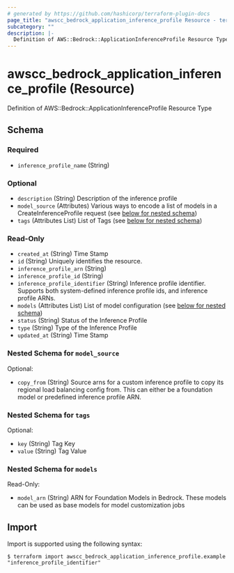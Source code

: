```yaml
---
# generated by https://github.com/hashicorp/terraform-plugin-docs
page_title: "awscc_bedrock_application_inference_profile Resource - terraform-provider-awscc"
subcategory: ""
description: |-
  Definition of AWS::Bedrock::ApplicationInferenceProfile Resource Type
---
```


# awscc_bedrock_application_inference_profile (Resource)

Definition of AWS::Bedrock::ApplicationInferenceProfile Resource Type



<!-- schema generated by tfplugindocs -->
## Schema

### Required

- `inference_profile_name` (String)

### Optional

- `description` (String) Description of the inference profile
- `model_source` (Attributes) Various ways to encode a list of models in a CreateInferenceProfile request (see [below for nested schema](#nestedatt--model_source))
- `tags` (Attributes List) List of Tags (see [below for nested schema](#nestedatt--tags))

### Read-Only

- `created_at` (String) Time Stamp
- `id` (String) Uniquely identifies the resource.
- `inference_profile_arn` (String)
- `inference_profile_id` (String)
- `inference_profile_identifier` (String) Inference profile identifier. Supports both system-defined inference profile ids, and inference profile ARNs.
- `models` (Attributes List) List of model configuration (see [below for nested schema](#nestedatt--models))
- `status` (String) Status of the Inference Profile
- `type` (String) Type of the Inference Profile
- `updated_at` (String) Time Stamp

<a id="nestedatt--model_source"></a>
### Nested Schema for `model_source`

Optional:

- `copy_from` (String) Source arns for a custom inference profile to copy its regional load balancing config from. This
can either be a foundation model or predefined inference profile ARN.


<a id="nestedatt--tags"></a>
### Nested Schema for `tags`

Optional:

- `key` (String) Tag Key
- `value` (String) Tag Value


<a id="nestedatt--models"></a>
### Nested Schema for `models`

Read-Only:

- `model_arn` (String) ARN for Foundation Models in Bedrock. These models can be used as base models for model customization jobs

## Import

Import is supported using the following syntax:

```shell
$ terraform import awscc_bedrock_application_inference_profile.example "inference_profile_identifier"
```
